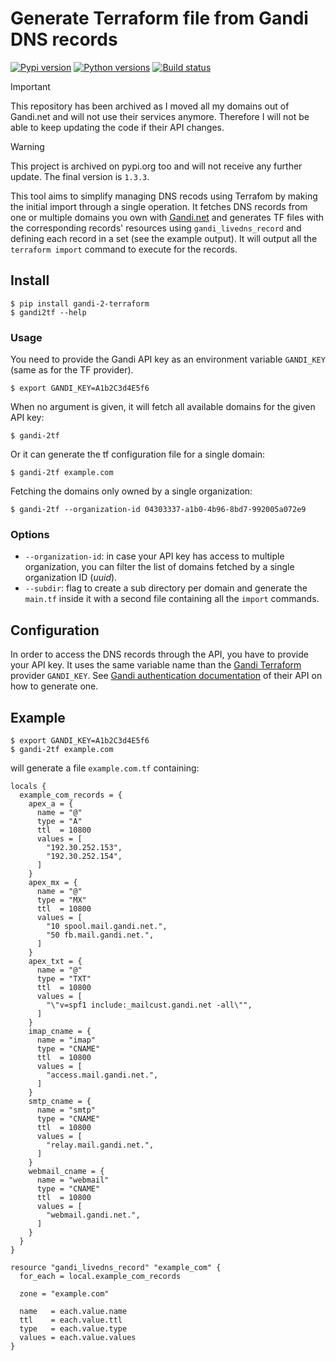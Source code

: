 # Generate Terraform file from Gandi DNS records

[![Pypi version](https://img.shields.io/pypi/v/gandi-2-terraform?color=blue)](https://pypi.org/project/gandi-2-terraform/)
[![Python versions](https://img.shields.io/pypi/pyversions/gandi-2-terraform.svg)](https://pypi.org/project/gandi-2-terraform/)
[![Build status](https://github.com/marcaurele/gandi-2-terraform/workflows/Build%20status/badge.svg)](https://github.com/marcaurele/gandi-2-terraform/actions)

> [!IMPORTANT]
> This repository has been archived as I moved all my domains out of Gandi.net and will not use their services anymore. Therefore I will not be able to keep updating the code if their API changes.

> [!WARNING]
> This project is archived on pypi.org too and will not receive any further update. The final version is `1.3.3`.

This tool aims to simplify managing DNS recods using Terrafom by making the initial import through a single operation.
It fetches DNS records from one or multiple domains you own with [Gandi.net](https://gandi.et) and generates TF files with the corresponding records' resources using `gandi_livedns_record` and defining each record in a set (see the example output). It will output all the `terraform import` command to execute for the records.

## Install

```console
$ pip install gandi-2-terraform
$ gandi2tf --help
```

### Usage

You need to provide the Gandi API key as an environment variable `GANDI_KEY` (same as for the TF provider).

```console
$ export GANDI_KEY=A1b2C3d4E5f6
```

When no argument is given, it will fetch all available domains for the given API key:

```console
$ gandi-2tf
```

Or it can generate the tf configuration file for a single domain:

```console
$ gandi-2tf example.com
```

Fetching the domains only owned by a single organization:

```console
$ gandi-2tf --organization-id 04303337-a1b0-4b96-8bd7-992005a072e9
```

### Options

* `--organization-id`: in case your API key has access to multiple organization, you can filter the list of domains fetched by a single organization ID (_uuid_).
* `--subdir`: flag to create a sub directory per domain and generate the `main.tf` inside it with a second file containing all the `import` commands.

## Configuration

In order to access the DNS records through the API, you have to provide your API key. It uses the same variable name than the [Gandi Terraform](https://registry.terraform.io/providers/go-gandi/gandi/latest) provider `GANDI_KEY`. See [Gandi authentication documentation](https://api.gandi.net/docs/authentication/) of their API on how to generate one.

## Example

```console
$ export GANDI_KEY=A1b2C3d4E5f6
$ gandi-2tf example.com
```

will generate a file `example.com.tf` containing:

```hcl
locals {
  example_com_records = {
    apex_a = {
      name = "@"
      type = "A"
      ttl  = 10800
      values = [
        "192.30.252.153",
        "192.30.252.154",
      ]
    }
    apex_mx = {
      name = "@"
      type = "MX"
      ttl  = 10800
      values = [
        "10 spool.mail.gandi.net.",
        "50 fb.mail.gandi.net.",
      ]
    }
    apex_txt = {
      name = "@"
      type = "TXT"
      ttl  = 10800
      values = [
        "\"v=spf1 include:_mailcust.gandi.net -all\"",
      ]
    }
    imap_cname = {
      name = "imap"
      type = "CNAME"
      ttl  = 10800
      values = [
        "access.mail.gandi.net.",
      ]
    }
    smtp_cname = {
      name = "smtp"
      type = "CNAME"
      ttl  = 10800
      values = [
        "relay.mail.gandi.net.",
      ]
    }
    webmail_cname = {
      name = "webmail"
      type = "CNAME"
      ttl  = 10800
      values = [
        "webmail.gandi.net.",
      ]
    }
  }
}

resource "gandi_livedns_record" "example_com" {
  for_each = local.example_com_records

  zone = "example.com"

  name   = each.value.name
  ttl    = each.value.ttl
  type   = each.value.type
  values = each.value.values
}
```
